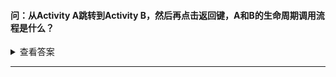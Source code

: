 #### 问：从Activity A跳转到Activity B，然后再点击返回键，A和B的生命周期调用流程是什么？
<details>
<summary>查看答案</summary>
<pre>
从Activity A跳转到Activity B
Activity A --> onPause()
Activity B --> onCreate()
Activity B --> onStart()
Activity B --> onResume()
Activity A --> onStop()

然后在Activity B点击back键
Activity B --> onPause()
// 注意在onStop和onStart之间有个onRestart
<b>Activity A --> onRestart()</b>
Activity A --> onStart()
Activity A --> onResume()
Activity B --> onStop()
Activity B --> onDestroy()
</pre>
</details>

***